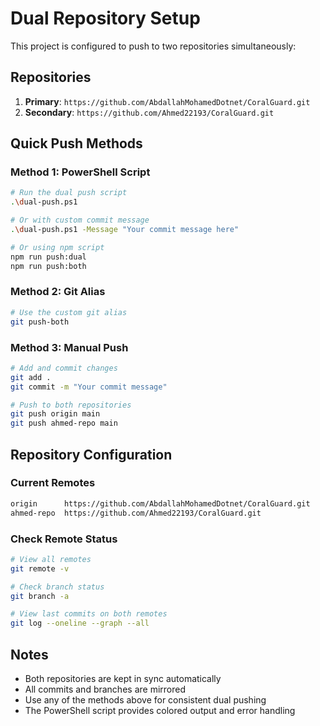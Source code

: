 # Dual Repository Setup

This project is configured to push to two repositories simultaneously:

## Repositories
1. **Primary**: `https://github.com/AbdallahMohamedDotnet/CoralGuard.git`
2. **Secondary**: `https://github.com/Ahmed22193/CoralGuard.git`

## Quick Push Methods

### Method 1: PowerShell Script
```bash
# Run the dual push script
.\dual-push.ps1

# Or with custom commit message
.\dual-push.ps1 -Message "Your commit message here"

# Or using npm script
npm run push:dual
npm run push:both
```

### Method 2: Git Alias
```bash
# Use the custom git alias
git push-both
```

### Method 3: Manual Push
```bash
# Add and commit changes
git add .
git commit -m "Your commit message"

# Push to both repositories
git push origin main
git push ahmed-repo main
```

## Repository Configuration

### Current Remotes
```bash
origin      https://github.com/AbdallahMohamedDotnet/CoralGuard.git
ahmed-repo  https://github.com/Ahmed22193/CoralGuard.git
```

### Check Remote Status
```bash
# View all remotes
git remote -v

# Check branch status
git branch -a

# View last commits on both remotes
git log --oneline --graph --all
```

## Notes
- Both repositories are kept in sync automatically
- All commits and branches are mirrored
- Use any of the methods above for consistent dual pushing
- The PowerShell script provides colored output and error handling
